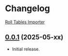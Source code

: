 # Changelog

[Roll Tables Importer](https://foundryvtt.com/packages/roll-table-importer)

## [0.0.1](https://github.com/jendave/roll-table-importer) (2025-05-xx)

* Initial release.

